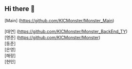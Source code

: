## Hi there 👋


[Main] (https://github.com/KICMonster/Monster_Main)<br><br>
[태연] (https://github.com/KICMonster/Monster_BackEnd_TY)<br>
[명준] (https://github.com/KICMonster/Monster)
<br>
[동준]<br>
[은영]<br>
[해랑]<br>
[현민]<br>


<!--

**Here are some ideas to get you started:**

🙋‍♀️ A short introduction - what is your organization all about?
🌈 Contribution guidelines - how can the community get involved?
👩‍💻 Useful resources - where can the community find your docs? Is there anything else the community should know?
🍿 Fun facts - what does your team eat for breakfast?
🧙 Remember, you can do mighty things with the power of [Markdown](https://docs.github.com/github/writing-on-github/getting-started-with-writing-and-formatting-on-github/basic-writing-and-formatting-syntax)
-->
